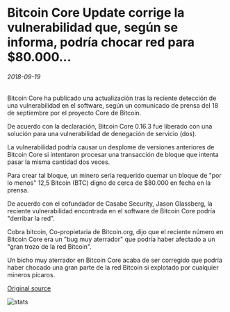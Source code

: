 # Bitcoin Core Update corrige la vulnerabilidad que, según se informa, podría chocar red para $80.000...

###### 2018-09-19

Bitcoin Core ha publicado una actualización tras la reciente detección de una vulnerabilidad en el software, según un comunicado de prensa del 18 de septiembre por el proyecto Core de Bitcoin.

De acuerdo con la declaración, Bitcoin Core 0.16.3 fue liberado con una solución para una vulnerabilidad de denegación de servicio (dos).

La vulnerabilidad podría causar un desplome de versiones anteriores de Bitcoin Core si intentaron procesar una transacción de bloque que intenta pasar la misma cantidad dos veces.

Para crear tal bloque, un minero sería requerido quemar un bloque de "por lo menos" 12,5 Bitcoin (BTC) digno de cerca de $80.000 en fecha en la prensa.

De acuerdo con el cofundador de Casabe Security, Jason Glassberg, la reciente vulnerabilidad encontrada en el software de Bitcoin Core podría "derribar la red".

Cobra bitcoin, Co-propietaria de Bitcoin.org, dijo que el reciente número en Bitcoin Core era un "bug muy aterrador" que podría haber afectado a un "gran trozo de la red Bitcoin".

Un bicho muy aterrador en Bitcoin Core acaba de ser corregido que podría haber chocado una gran parte de la red Bitcoin si explotado por cualquier mineros pícaros.

[Original source](https://cointelegraph.com/news/bitcoin-core-update-fixes-vulnerability-that-reportedly-could-crash-network-for-80-000)

![stats](https://c.statcounter.com/11760860/0/a89fa40b/1/ "stats")
